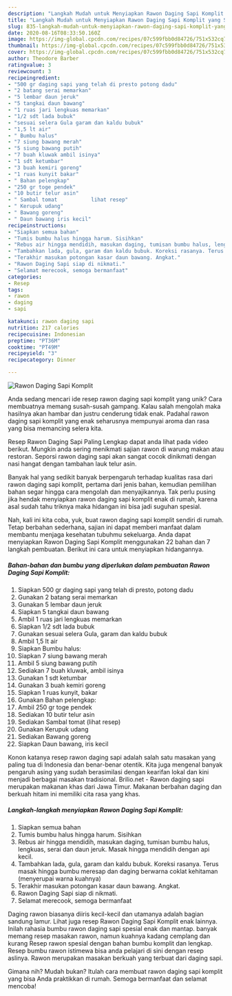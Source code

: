 ```yaml
---
description: "Langkah Mudah untuk Menyiapkan Rawon Daging Sapi Komplit yang Sempurna"
title: "Langkah Mudah untuk Menyiapkan Rawon Daging Sapi Komplit yang Sempurna"
slug: 835-langkah-mudah-untuk-menyiapkan-rawon-daging-sapi-komplit-yang-sempurna
date: 2020-08-16T08:33:50.160Z
image: https://img-global.cpcdn.com/recipes/07c599fbb0d84726/751x532cq70/rawon-daging-sapi-komplit-foto-resep-utama.jpg
thumbnail: https://img-global.cpcdn.com/recipes/07c599fbb0d84726/751x532cq70/rawon-daging-sapi-komplit-foto-resep-utama.jpg
cover: https://img-global.cpcdn.com/recipes/07c599fbb0d84726/751x532cq70/rawon-daging-sapi-komplit-foto-resep-utama.jpg
author: Theodore Barber
ratingvalue: 3
reviewcount: 3
recipeingredient:
- "500 gr daging sapi yang telah di presto potong dadu"
- "2 batang serai memarkan"
- "5 lembar daun jeruk"
- "5 tangkai daun bawang"
- "1 ruas jari lengkuas memarkan"
- "1/2 sdt lada bubuk"
- "sesuai selera Gula garam dan kaldu bubuk"
- "1,5 lt air"
- " Bumbu halus"
- "7 siung bawang merah"
- "5 siung bawang putih"
- "7 buah kluwak ambil isinya"
- "1 sdt ketumbar"
- "3 buah kemiri goreng"
- "1 ruas kunyit bakar"
- " Bahan pelengkap"
- "250 gr toge pendek"
- "10 butir telur asin"
- " Sambal tomat           lihat resep"
- " Kerupuk udang"
- " Bawang goreng"
- " Daun bawang iris kecil"
recipeinstructions:
- "Siapkan semua bahan"
- "Tumis bumbu halus hingga harum. Sisihkan"
- "Rebus air hingga mendidih, masukan daging, tumisan bumbu halus, lengkuas, serai dan daun jeruk. Masak hingga mendidih dengan api kecil."
- "Tambahkan lada, gula, garam dan kaldu bubuk. Koreksi rasanya. Terus masak hingga bumbu meresap dan daging berwarna coklat kehitaman (menyerupai warna kuahnya)"
- "Terakhir masukan potongan kasar daun bawang. Angkat."
- "Rawon Daging Sapi siap di nikmati."
- "Selamat merecook, semoga bermanfaat"
categories:
- Resep
tags:
- rawon
- daging
- sapi

katakunci: rawon daging sapi 
nutrition: 217 calories
recipecuisine: Indonesian
preptime: "PT36M"
cooktime: "PT49M"
recipeyield: "3"
recipecategory: Dinner

---
```



![Rawon Daging Sapi Komplit](https://img-global.cpcdn.com/recipes/07c599fbb0d84726/751x532cq70/rawon-daging-sapi-komplit-foto-resep-utama.jpg)

Anda sedang mencari ide resep rawon daging sapi komplit yang unik? Cara membuatnya memang susah-susah gampang. Kalau salah mengolah maka hasilnya akan hambar dan justru cenderung tidak enak. Padahal rawon daging sapi komplit yang enak seharusnya mempunyai aroma dan rasa yang bisa memancing selera kita.

Resep Rawon Daging Sapi Paling Lengkap dapat anda lihat pada video berikut. Mungkin anda sering menikmati sajian rawon di warung makan atau restoran. Seporsi rawon daging sapi akan sangat cocok dinikmati dengan nasi hangat dengan tambahan lauk telur asin.

Banyak hal yang sedikit banyak berpengaruh terhadap kualitas rasa dari rawon daging sapi komplit, pertama dari jenis bahan, kemudian pemilihan bahan segar hingga cara mengolah dan menyajikannya. Tak perlu pusing jika hendak menyiapkan rawon daging sapi komplit enak di rumah, karena asal sudah tahu triknya maka hidangan ini bisa jadi suguhan spesial.


Nah, kali ini kita coba, yuk, buat rawon daging sapi komplit sendiri di rumah. Tetap berbahan sederhana, sajian ini dapat memberi manfaat dalam membantu menjaga kesehatan tubuhmu sekeluarga. Anda dapat menyiapkan Rawon Daging Sapi Komplit menggunakan 22 bahan dan 7 langkah pembuatan. Berikut ini cara untuk menyiapkan hidangannya.

<!--inarticleads1-->

##### Bahan-bahan dan bumbu yang diperlukan dalam pembuatan Rawon Daging Sapi Komplit:

1. Siapkan 500 gr daging sapi yang telah di presto, potong dadu
1. Gunakan 2 batang serai memarkan
1. Gunakan 5 lembar daun jeruk
1. Siapkan 5 tangkai daun bawang
1. Ambil 1 ruas jari lengkuas memarkan
1. Siapkan 1/2 sdt lada bubuk
1. Gunakan sesuai selera Gula, garam dan kaldu bubuk
1. Ambil 1,5 lt air
1. Siapkan  Bumbu halus:
1. Siapkan 7 siung bawang merah
1. Ambil 5 siung bawang putih
1. Sediakan 7 buah kluwak, ambil isinya
1. Gunakan 1 sdt ketumbar
1. Gunakan 3 buah kemiri goreng
1. Siapkan 1 ruas kunyit, bakar
1. Gunakan  Bahan pelengkap:
1. Ambil 250 gr toge pendek
1. Sediakan 10 butir telur asin
1. Sediakan  Sambal tomat           (lihat resep)
1. Gunakan  Kerupuk udang
1. Sediakan  Bawang goreng
1. Siapkan  Daun bawang, iris kecil


Konon katanya resep rawon daging sapi adalah salah satu masakan yang paling tua di Indonesia dan benar-benar otentik. Kita juga mengenal banyak pengaruh asing yang sudah berasimilasi dengan kearifan lokal dan kini menjadi berbagai masakan tradisional. Brilio.net - Rawon daging sapi merupakan makanan khas dari Jawa Timur. Makanan berbahan daging dan berkuah hitam ini memiliki cita rasa yang khas. 

<!--inarticleads2-->

##### Langkah-langkah menyiapkan Rawon Daging Sapi Komplit:

1. Siapkan semua bahan
1. Tumis bumbu halus hingga harum. Sisihkan
1. Rebus air hingga mendidih, masukan daging, tumisan bumbu halus, lengkuas, serai dan daun jeruk. Masak hingga mendidih dengan api kecil.
1. Tambahkan lada, gula, garam dan kaldu bubuk. Koreksi rasanya. Terus masak hingga bumbu meresap dan daging berwarna coklat kehitaman (menyerupai warna kuahnya)
1. Terakhir masukan potongan kasar daun bawang. Angkat.
1. Rawon Daging Sapi siap di nikmati.
1. Selamat merecook, semoga bermanfaat


Daging rawon biasanya diiris kecil-kecil dan utamanya adalah bagian sandung lamur. Lihat juga resep Rawon Daging Sapi Komplit enak lainnya. Inilah rahasia bumbu rawon daging sapi spesial enak dan mantap. banyak memang resep masakan rawon, namun kuahnya kadang cemplang dan kurang Resep rawon spesial dengan bahan bumbu komplit dan lengkap. Resep bumbu rawon istimewa bisa anda pelajari di sini dengan resep aslinya. Rawon merupakan masakan berkuah yang terbuat dari daging sapi. 

Gimana nih? Mudah bukan? Itulah cara membuat rawon daging sapi komplit yang bisa Anda praktikkan di rumah. Semoga bermanfaat dan selamat mencoba!
